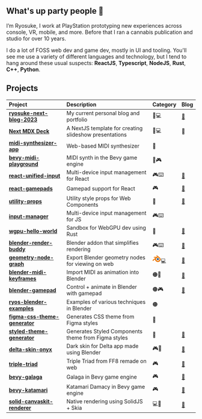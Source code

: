 ## What's up party people 🤘

I’m Ryosuke, I work at PlayStation prototyping new experiences across console, VR, mobile, and more. Before that I ran a cannabis publication and studio for over 10 years.

I do a lot of FOSS web dev and game dev, mostly in UI and tooling. You'll see me use a variety of different languages and technology, but I tend to hang around these usual suspects: **ReactJS**, **Typescript**, **NodeJS**, **Rust**, **C++**, **Python**.

## Projects

| Project                                                                                    | Description                                            | Category                                | Blog                                                                                                                                                             |
| :----------------------------------------------------------------------------------------- | :----------------------------------------------------- | :-------------------------------------- | :--------------------------------------------------------------------------------------------------------------------------------------------------------------- |
| [**ryosuke-next-blog-2023**](https://github.com/whoisryosuke/ryosuke-next-blog-2023)       | My current personal blog and portfolio                 | 📘💻                                    | [🔗](https://whoisryosuke.com/blog/2024/the-vision-pro-redesign-of-2024)                                                                                         |
| [**Next MDX Deck**](https://github.com/whoisryosuke/next-mdx-deck)                         | A NextJS template for creating slideshow presentations | 📘💻                                    | 🔗                                                                                                                                                               |
| [**midi-synthesizer-app**](https://github.com/whoisryosuke/midi-synthesizer-app)           | Web-based MIDI synthesizer                             | 🎹                                      |                                                                                                                                                                  |
| [**bevy-midi-playground**](https://github.com/whoisryosuke/bevy-midi-playground)           | MIDI synth in the Bevy game engine                     | 🎹🎮                                    |
| [**react-unified-input**](https://github.com/whoisryosuke/react-unified-input)             | Multi-device input management for React                | 🎮⌨️                                    | [🔗](https://whoisryosuke.com/blog/2024/focus-and-spatial-navigation-in-react)                                                                                   |
| [**react-gamepads**](https://github.com/whoisryosuke/react-gamepads)                       | Gamepad support for React                              | 🎮                                      | [🔗](https://whoisryosuke.com/blog/2020/adding-game-controller-input-to-react)                                                                                   |
| [**utility-props**](https://github.com/whoisryosuke/utility-props)                         | Utility style props for Web Components                 | 🎨                                      | [🔗](https://whoisryosuke.com/blog/2020/utility-props-for-web-components)                                                                                        |
| [**input-manager**](https://github.com/whoisryosuke/input-manager)                         | Multi-device input management for JS                   | 🎮⌨️                                    |                                                                                                                                                                  |
| [**wgpu-hello-world**](https://github.com/whoisryosuke/wgpu-hello-world)                   | Sandbox for WebGPU dev using Rust                      | 🌈                                      | [🔗](https://whoisryosuke.com/blog/2022/primitive-geometry-in-wgpu-and-rust)                                                                                     |
| [**blender-render-buddy**](https://github.com/whoisryosuke/blender-render-buddy)           | Blender addon that simplifies rendering                | 🎮⌨️                                    | [🔗](https://whoisryosuke.com/blog/2024/how-i-made-the-render-buddy-blender-plugin)                                                                              |
| [**geometry-node-graph**](https://github.com/whoisryosuke/geometry-node-graph)             | Export Blender geometry nodes for viewing on web       | ![Blender](./assets/icon-blender.png)💻 | [🔗](https://whoisryosuke.com/blog/2023/exporting-geometry-nodes-from-blender)                                                                                   |
| [**blender-midi-keyframes**](https://github.com/whoisryosuke/blender-midi-keyframes)       | Import MIDI as animation into Blender                  | 🟠🎹                                    | [🔗](https://whoisryosuke.com/blog/2024/midi-powered-animations-in-blender)                                                                                      |
| [**blender-gamepad**](https://github.com/whoisryosuke/blender-gamepad)                     | Control + animate in Blender with gamepad              | 🟠🎮                                    | [🔗](https://whoisryosuke.com/blog/2024/using-gamepads-in-blender)                                                                                               |
| [**ryos-blender-examples**](https://github.com/whoisryosuke/ryos-blender-examples)         | Examples of various techniques in Blender              | 🟠                                      |                                                                                                                                                                  |
| [**figma-css-theme-generator**](https://github.com/whoisryosuke/figma-css-theme-generator) | Generates CSS theme from Figma styles                  | 🎨                                      |                                                                                                                                                                  |
| [**styled-theme-generator**](https://github.com/whoisryosuke/styled-theme-generator)       | Generates Styled Components theme from Figma styles    | 🎨                                      | [🔗](https://whoisryosuke.com/blog/2020/syncing-figma-styles-with-css-in-js)                                                                                     |
| [**delta-skin-onyx**](https://github.com/whoisryosuke/delta-skin-onyx)                     | Dark skin for Delta app made using Blender             | 🎮🎨                                    | [🔗](https://whoisryosuke.com/blog/2024/the-guide-for-designing-delta-skins)                                                                                     |
| [**triple-triad**](https://github.com/whoisryosuke/triple-triad)                           | Triple Triad from FF8 remade on web                    | 🎮                                      | [🔗](https://whoisryosuke.com/blog/2024/recreating-triple-triad-in-reactjs)                                                                                      |
| [**bevy-galaga**](https://github.com/whoisryosuke/bevy-galaga)                             | Galaga in Bevy game engine                             | 🎮                                      | [🔗](https://whoisryosuke.com/blog/2023/making-galaga-in-rust-with-bevy-part-1)                                                                                  |
| [**bevy-katamari**](https://github.com/whoisryosuke/bevy-katamari)                         | Katamari Damacy in Bevy game engine                    | 🎮                                      | [🔗](https://whoisryosuke.com/blog/2023/making-katamari-for-bevy-game-jam)                                                                                       |
| [**solid-canvaskit-renderer**](https://github.com/whoisryosuke/solid-canvaskit-renderer)   | Native rendering using SolidJS + Skia                  | 💻🌈                                    | [🔗](<[https://whoisryosuke.com/blog/2023/making-katamari-for-bevy-game-jam](https://whoisryosuke.com/blog/2022/ditch-the-dom-with-solidjs-and-skia-canvaskit)>) |
